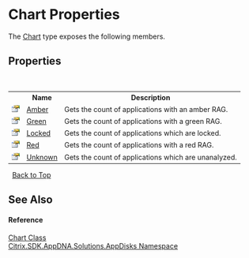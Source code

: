 # Chart Properties
 

The <a href="2d3a323d-938d-51cd-ed6f-c4f369f43fe8">Chart</a> type exposes the following members.


## Properties
&nbsp;<table><tr><th></th><th>Name</th><th>Description</th></tr><tr><td>![Public property](media/pubproperty.gif "Public property")</td><td><a href="c30030f9-8b0e-73d3-dbac-22dc4d3f8d45">Amber</a></td><td>
Gets the count of applications with an amber RAG.</td></tr><tr><td>![Public property](media/pubproperty.gif "Public property")</td><td><a href="bdfe070b-04c0-e440-63c1-d38bc3373730">Green</a></td><td>
Gets the count of applications with a green RAG.</td></tr><tr><td>![Public property](media/pubproperty.gif "Public property")</td><td><a href="8d880400-fd25-77c1-a417-210913f9d98b">Locked</a></td><td>
Gets the count of applications which are locked.</td></tr><tr><td>![Public property](media/pubproperty.gif "Public property")</td><td><a href="f1cce19c-a113-ca66-3cd7-24fdc8efe0b0">Red</a></td><td>
Gets the count of applications with a red RAG.</td></tr><tr><td>![Public property](media/pubproperty.gif "Public property")</td><td><a href="cae0a48b-f42c-8cd1-92a5-96c2e9d02f15">Unknown</a></td><td>
Gets the count of applications which are unanalyzed.</td></tr></table>&nbsp;
<a href="#chart-properties">Back to Top</a>

## See Also


#### Reference
<a href="2d3a323d-938d-51cd-ed6f-c4f369f43fe8">Chart Class</a><br /><a href="3c384851-470e-e1e2-019f-9fa48f730a55">Citrix.SDK.AppDNA.Solutions.AppDisks Namespace</a><br />